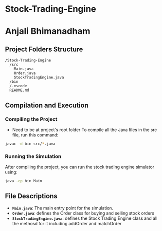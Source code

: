 # Stock-Trading-Engine
# Anjali Bhimanadham

## Project Folders Structure
```
/Stock-Trading-Engine
  /src
    Main.java
    Order.java
    StockTradingEngine.java
  /bin
  /.vscode
  README.md
```

## Compilation and Execution

### **Compiling the Project**
* Need to be at project's root folder
To compile all the Java files in the src file, run this command:
```sh
javac -d bin src/*.java
```

### **Running the Simulation**
After compiling the project, you can run the stock trading engine simulator using:
```sh
java -cp bin Main
```

## File Descriptions
- **`Main.java`**: The main entry point for the simulation.
- **`Order.java`**: defines the Order class for buying and selling stock orders
- **`StockTradingEngine.java`**: defines the Stock Trading Engine class and all the methosd for it including addOrder and matchOrder



